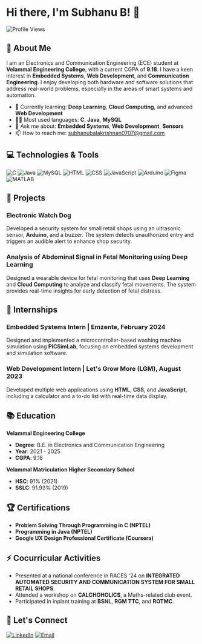 # Hi there, I'm Subhanu B! 👋

![Profile Views](https://komarev.com/ghpvc/?username=yourusername&color=blue)

## 🚀 About Me

I am an Electronics and Communication Engineering (ECE) student at **Velammal Engineering College**, with a current CGPA of **9.18**. I have a keen interest in **Embedded Systems**, **Web Development**, and **Communication Engineering**. I enjoy developing both hardware and software solutions that address real-world problems, especially in the areas of smart systems and automation.

- 🌱 Currently learning: **Deep Learning**, **Cloud Computing**, and advanced **Web Development**
- 👨‍💻 Most used languages: **C**, **Java**, **MySQL**
- 💬 Ask me about: **Embedded Systems**, **Web Development**, **Sensors**
- 📫 How to reach me: [subhanubalakrishnan0707@gmail.com](mailto:subhanubalakrishnan0707@gmail.com)

## 💻 Technologies & Tools

![C](https://img.shields.io/badge/-C-000?style=for-the-badge&logo=c)
![Java](https://img.shields.io/badge/-Java-000?style=for-the-badge&logo=java)
![MySQL](https://img.shields.io/badge/-MySQL-000?style=for-the-badge&logo=mysql)
![HTML](https://img.shields.io/badge/-HTML-000?style=for-the-badge&logo=html5)
![CSS](https://img.shields.io/badge/-CSS-000?style=for-the-badge&logo=css3)
![JavaScript](https://img.shields.io/badge/-JavaScript-000?style=for-the-badge&logo=javascript)
![Arduino](https://img.shields.io/badge/-Arduino-000?style=for-the-badge&logo=arduino)
![Figma](https://img.shields.io/badge/-Figma-000?style=for-the-badge&logo=figma)
![MATLAB](https://img.shields.io/badge/-MATLAB-000?style=for-the-badge&logo=matlab)

## 🔭 Projects

### Electronic Watch Dog
Developed a security system for small retail shops using an ultrasonic sensor, **Arduino**, and a buzzer. The system detects unauthorized entry and triggers an audible alert to enhance shop security.

### Analysis of Abdominal Signal in Fetal Monitoring using Deep Learning
Designed a wearable device for fetal monitoring that uses **Deep Learning** and **Cloud Computing** to analyze and classify fetal movements. The system provides real-time insights for early detection of fetal distress.

## 💼 Internships

### Embedded Systems Intern | Emzente, February 2024
Designed and implemented a microcontroller-based washing machine simulation using **PICSimLab**, focusing on embedded systems development and simulation software.

### Web Development Intern | Let's Grow More (LGM), August 2023
Developed multiple web applications using **HTML**, **CSS**, and **JavaScript**, including a calculator and a to-do list with real-time data display.

## 📚 Education

**Velammal Engineering College**  
- **Degree**: B.E. in Electronics and Communication Engineering  
- **Year**: 2021 - 2025  
- **CGPA**: 9.18

**Velammal Matriculation Higher Secondary School**  
- **HSC**: 91% (2021)  
- **SSLC**: 91.93% (2019)

## 🏆 Certifications

- **Problem Solving Through Programming in C (NPTEL)**
- **Programming in Java (NPTEL)**
- **Google UX Design Professional Certificate (Coursera)**

## ⚡ Cocurricular Activities

- Presented at a national conference in RACES '24 on **INTEGRATED AUTOMATED SECURITY AND COMMUNICATION SYSTEM FOR SMALL RETAIL SHOPS**.
- Attended a workshop on **CALCHOHOLICS**, a Maths-related club event.
- Participated in inplant training at **BSNL**, **RGM TTC**, and **ROTMC**.

## 🔗 Let's Connect

[![LinkedIn](https://img.shields.io/badge/-LinkedIn-000?style=for-the-badge&logo=linkedin)](https://linkedin.com/in/subhanu-balakrishnan)
[![Email](https://img.shields.io/badge/-Email-000?style=for-the-badge&logo=gmail)](mailto:subhanubalakrishnan0707@gmail.com)
